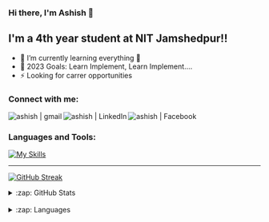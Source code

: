 ### Hi there, I'm Ashish  👋


## I'm a 4th year student at NIT Jamshedpur!!

- 🌱 I’m currently learning everything 🤣
- 🥅 2023 Goals: Learn Implement, Learn Implement....
- ⚡ Looking for carrer opportunities 


### Connect with me:

[<img align="left" alt="ashish | gmail" src="https://img.shields.io/badge/Gmail-D14836?style=for-the-badge&logo=gmail&logoColor=white" />][gmail]
[<img align="left" alt="ashish | LinkedIn" src="https://img.shields.io/badge/LinkedIn-0077B5?style=for-the-badge&logo=linkedin&logoColor=white" />][linkedin]
[<img align="left" alt="ashish | Facebook" src="https://img.shields.io/badge/Facebook-1877F2?style=for-the-badge&logo=facebook&logoColor=white" />][facebook]

<br />

### Languages and Tools:

[![My Skills](https://skillicons.dev/icons?i=arduino,azure,cpp,css,firebase,git,heroku,html,js,mongodb,nodejs,postgres,py,react,swift,vscode,golang&perline=8)](https://skillicons.dev)


---
[![GitHub Streak](https://streak-stats.demolab.com/?user=ashishk1506&theme=dark)](https://git.io/streak-stats)
<details>
  <summary>:zap: GitHub Stats</summary>
  <img src="https://github-readme-stats.vercel.app/api?username=ashishk1506&show_icons=true&theme=radical"></img>
</details> 
<br />
<details>
  <summary>:zap: Languages </summary>
  <img src = "https://github-readme-stats.vercel.app/api/top-langs/?username=ashishk1506&layout=compact&theme=dracula"></img>
</details> 

[gmail]: https://mail.google.com/mail/u/0/?fs=1&to=ashishk8581@gmail.com&tf=cm
[facebook]: https://www.facebook.com/profile.php?id=100013419812921
[linkedin]: https://linkedin.com/in/ashish-kumar-9843931a4
